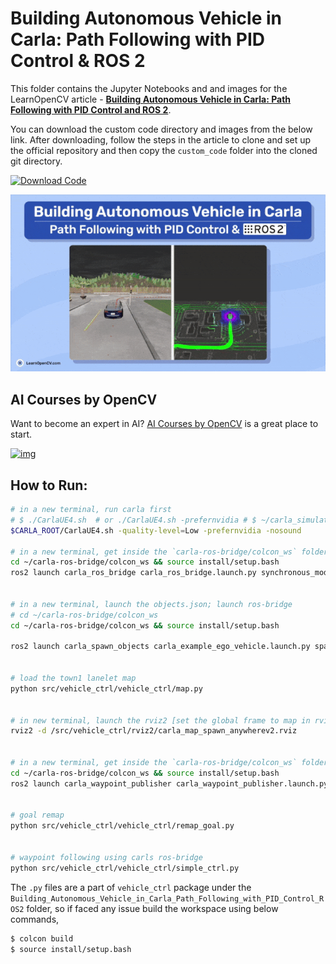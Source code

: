 # Building Autonomous Vehicle in Carla: Path Following with PID Control & ROS 2


This folder contains the Jupyter Notebooks and and images for the LearnOpenCV article  - **[Building Autonomous Vehicle in Carla: Path Following with PID Control and ROS 2](https://learnopencv.com/pid-controller-ros-2-carla/)**.

You can download the custom code directory and images from the below link. After downloading, follow the steps in the article to clone and set up the official repository and then copy the `custom_code` folder into the cloned git directory.

[<img src="https://learnopencv.com/wp-content/uploads/2022/07/download-button-e1657285155454.png" alt="Download Code" width="200">](https://www.dropbox.com/scl/fo/kg4acpbysdwtpug1tuqjl/AA5FTUTTLsRHl4Q_ha9Ga5s?rlkey=4s8wnizvf7oe5qvypett0tu93&st=vie1e8fx&dl=1)

![](media/robotics_featured_image.gif)

## AI Courses by OpenCV

Want to become an expert in AI? [AI Courses by OpenCV](https://opencv.org/courses/) is a great place to start.

[![img](https://learnopencv.com/wp-content/uploads/2023/01/AI-Courses-By-OpenCV-Github.png)](https://opencv.org/courses/)

## How to Run:

```bash
# in a new terminal, run carla first
# $ ./CarlaUE4.sh  # or ./CarlaUE4.sh -prefernvidia # $ ~/carla_simulator/PythonAPI/util/config.py --map Town01
$CARLA_ROOT/CarlaUE4.sh -quality-level=Low -prefernvidia -nosound

# in a new terminal, get inside the `carla-ros-bridge/colcon_ws` folder and source the workspace; launch the `carla ros-bridge`
cd ~/carla-ros-bridge/colcon_ws && source install/setup.bash 
ros2 launch carla_ros_bridge carla_ros_bridge.launch.py synchronous_mode:=True town:=Town01 # <town number, eg: 03>


# in a new terminal, launch the objects.json; launch ros-bridge
# cd ~/carla-ros-bridge/colcon_ws
cd ~/carla-ros-bridge/colcon_ws && source install/setup.bash 

ros2 launch carla_spawn_objects carla_example_ego_vehicle.launch.py spawn_sensors_only:=False objects_definition_file:=<absolute path to>/src/vehicle_ctrl/vehicle_ctrl/config/objects.json


# load the town1 lanelet map
python src/vehicle_ctrl/vehicle_ctrl/map.py


# in new terminal, launch the rviz2 [set the global frame to map in rviz2]
rviz2 -d /src/vehicle_ctrl/rviz2/carla_map_spawn_anywherev2.rviz


# in a new terminal, get inside the `carla-ros-bridge/colcon_ws` folder and source the workspace; waypoint publisher 
cd ~/carla-ros-bridge/colcon_ws && source install/setup.bash 
ros2 launch carla_waypoint_publisher carla_waypoint_publisher.launch.py


# goal remap
python src/vehicle_ctrl/vehicle_ctrl/remap_goal.py 


# waypoint following using carls ros-bridge
python src/vehicle_ctrl/vehicle_ctrl/simple_ctrl.py
```

The `.py` files are a part of `vehicle_ctrl` package under the `Building_Autonomous_Vehicle_in_Carla_Path_Following_with_PID_Control_ROS2` folder, so if faced any issue build the workspace using below commands,

```bash
$ colcon build
$ source install/setup.bash
```